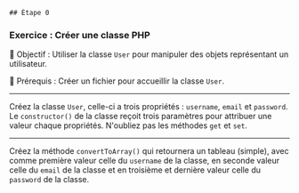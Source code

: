     ## Étape 0

### Exercice : Créer une classe PHP

🎯 Objectif : Utiliser la classe `User` pour manipuler des objets représentant un utilisateur.

🚨 Prérequis : Créer un fichier pour accueillir la classe `User`.
___

Créez la classe `User`, celle-ci a trois propriétés : `username`, `email` et `password`. Le `constructor()` de la classe reçoit trois paramètres pour attribuer une valeur chaque propriétés. N'oubliez pas les méthodes `get` et `set`.
___

Créez la méthode `convertToArray()` qui retournera un tableau (simple), avec comme première valeur celle du `username` de la classe, en seconde valeur celle du `email` de la classe et en troisième et dernière valeur celle du `password` de la classe.

